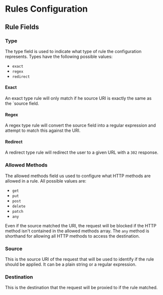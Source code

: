 # Rules Configuration

## Rule Fields
### Type
The type field is used to indicate what type of rule the configuration
represents. Types have the following possible values:
- `exact`
- `regex`
- `redirect`

#### Exact
An exact type rule will only match if he source URI is exactly the same as
the `source field.

#### Regex
A regex type rule will convert the source field into a regular expression and
attempt to match this against the URI.

#### Redirect
A redirect type rule will redirect the user to a given URL with a `302` response.

### Allowed Methods
The allowed methods field us used to configure what HTTP methods are allowed in
a rule. All possible values are:
- `get`
- `put`
- `post`
- `delete`
- `patch`
- `any`

Even if the source matched the URI, the request will be blocked if the
HTTP method isn't contained in the allowed methods array. The `any` method
is shorthand for allowing all HTTP methods to access the destination.

### Source
This is the source URI of the request that will be used to identify if the rule
should be applied. It can be a plain string or a regular expression.

### Destination
This is the destination that the request will be proxied to if the rule matched.